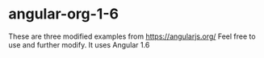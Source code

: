 # angular-org-1-6
These are three modified examples from https://angularjs.org/
Feel free to use and further modify. It uses Angular 1.6
